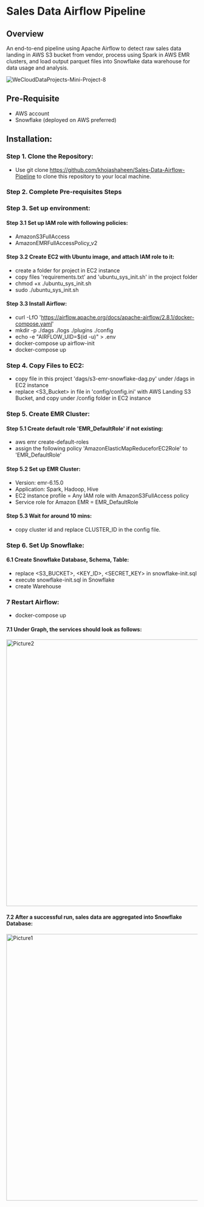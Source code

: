# Sales Data Airflow Pipeline

## Overview
An end-to-end pipeline using Apache Airflow to detect raw sales data landing in AWS S3 bucket from vendor, process using Spark in AWS EMR clusters, and load output parquet files into Snowflake data warehouse for data usage and analysis. 

![WeCloudDataProjects-Mini-Project-8](https://github.com/khojashaheen/Sales-Data-Airflow-Pipeline/assets/132402838/2582b5bb-238b-49fc-8dd5-5779aac68bf8)


## Pre-Requisite
- AWS account
- Snowflake (deployed on AWS preferred)

## Installation:
### Step 1. Clone the Repository:
  - Use git clone https://github.com/khojashaheen/Sales-Data-Airflow-Pipeline to clone this repository to your local machine.

### Step 2. Complete Pre-requisites Steps

### Step 3. Set up environment:
#### Step 3.1 Set up IAM role with following policies:
  - AmazonS3FullAccess
  - AmazonEMRFullAccessPolicy_v2 
#### Step 3.2 Create EC2 with Ubuntu image, and attach IAM role to it:
  - create a folder for project in EC2 instance
  - copy files 'requirements.txt' and 'ubuntu_sys_init.sh' in the project folder 
  - chmod +x ./ubuntu_sys_init.sh
  - sudo ./ubuntu_sys_init.sh
#### Step 3.3 Install Airflow:
  - curl -LfO 'https://airflow.apache.org/docs/apache-airflow/2.8.1/docker-compose.yaml'
  - mkdir -p ./dags ./logs ./plugins ./config
  - echo -e "AIRFLOW_UID=$(id -u)" > .env
  - docker-compose up airflow-init
  - docker-compose up
### Step 4. Copy Files to EC2:
  - copy file in this project 'dags/s3-emr-snowflake-dag.py' under /dags in EC2 instance
  - replace <S3_Bucket> in file in 'config/config.ini' with AWS Landing S3 Bucket, and copy under /config folder in EC2 instance
### Step 5. Create EMR Cluster:
#### Step 5.1 Create default role 'EMR_DefaultRole' if not existing:
  - aws emr create-default-roles
  - assign the following policy 'AmazonElasticMapReduceforEC2Role' to 'EMR_DefaultRole'
#### Step 5.2 Set up EMR Cluster:
  - Version: emr-6.15.0
  - Application: Spark, Hadoop, Hive
  - EC2 instance profile = Any IAM role with AmazonS3FullAccess policy
  - Service role for Amazon EMR = EMR_DefaultRole
#### Step 5.3 Wait for around 10 mins:
  - copy cluster id and replace CLUSTER_ID in the config file.

### Step 6. Set Up Snowflake:
#### 6.1 Create Snowflake Database, Schema, Table:
  - replace <S3_BUCKET>, <KEY_ID>, <SECRET_KEY> in snowflake-init.sql
  - execute snowflake-init.sql in Snowflake
  - create Warehouse
### 7 Restart Airflow:
  - docker-compose up

#### 7.1 Under Graph, the services should look as follows:
<img width="700" alt="Picture2" src="https://github.com/khojashaheen/Sales-Data-Airflow-Pipeline/assets/132402838/094b9e65-a667-4225-a644-4171d745a1be">

#### 7.2 After a successful run, sales data are aggregated into Snowflake Database:
<img width="700" alt="Picture1" src="https://github.com/khojashaheen/Sales-Data-Airflow-Pipeline/assets/132402838/58855aa5-0c6f-4880-949b-62461ae21d3d">

